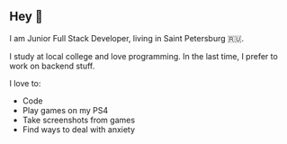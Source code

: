 ## Hey 👋

I am Junior Full Stack Developer, living in Saint Petersburg :ru:.

I study at local college and love programming. In the last time, I prefer to work on backend stuff.

I love to:
 - Code
 - Play games on my PS4
 - Take screenshots from games
 - Find ways to deal with anxiety
